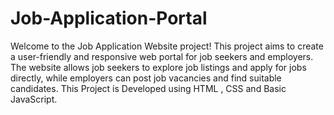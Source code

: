 # Job-Application-Portal
Welcome to the Job Application Website project! This project aims to create a user-friendly and responsive web portal for job seekers and employers. The website allows job seekers to explore job listings and apply for jobs directly, while employers can post job vacancies and find suitable candidates.
This Project is Developed using HTML , CSS and Basic JavaScript.
